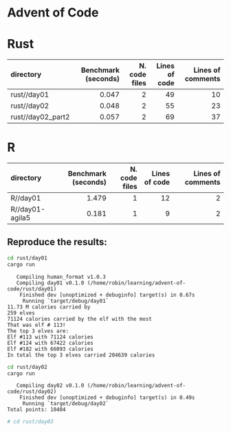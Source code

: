 Advent of Code
================

# Rust

| directory         | Benchmark (seconds) | N. code files | Lines of code | Lines of comments |
|:------------------|--------------------:|--------------:|--------------:|------------------:|
| rust//day01       |               0.047 |             2 |            49 |                10 |
| rust//day02       |               0.048 |             2 |            55 |                23 |
| rust//day02_part2 |               0.057 |             2 |            69 |                37 |

# R

| directory       | Benchmark (seconds) | N. code files | Lines of code | Lines of comments |
|:----------------|--------------------:|--------------:|--------------:|------------------:|
| R//day01        |               1.479 |             1 |            12 |                 2 |
| R//day01-agila5 |               0.181 |             1 |             9 |                 2 |

## Reproduce the results:

``` zsh
cd rust/day01
cargo run
```

       Compiling human_format v1.0.3
       Compiling day01 v0.1.0 (/home/robin/learning/advent-of-code/rust/day01)
        Finished dev [unoptimized + debuginfo] target(s) in 0.67s
         Running `target/debug/day01`
    11.73 M calories carried by
    259 elves
    71124 calories carried by the elf with the most
    That was elf # 113!
    The top 3 elves are:
    Elf #113 with 71124 calories
    Elf #124 with 67422 calories
    Elf #182 with 66093 calories
    In total the top 3 elves carried 204639 calories

``` bash
cd rust/day02
cargo run
```

       Compiling day02 v0.1.0 (/home/robin/learning/advent-of-code/rust/day02)
        Finished dev [unoptimized + debuginfo] target(s) in 0.49s
         Running `target/debug/day02`
    Total points: 10404

``` bash
# cd rust/day03
```
